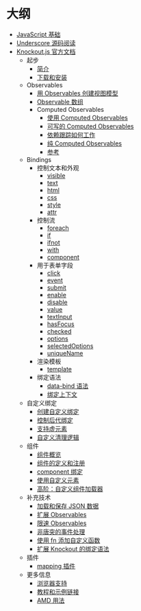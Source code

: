 # 大纲

* [JavaScript 基础](basics/README.md)
* [Underscore 源码阅读](underscore/README.md)
* [Knockout.js 官方文档](knockout/document/README.md)
   * 起步
      * [简介](knockout/document/introduction.md)
      * [下载和安装](knockout/document/downloads.md)
   * Observables
      * [用 Observables 创建视图模型](knockout/document/observables.md)
      * [Observable 数组](knockout/document/observableArrays.md)
      * Computed Observables
         * [使用 Computed Observables](knockout/document/computedObservables.md)
         * [可写的 Computed Observables](knockout/document/computed-writable.md)
         * [依赖跟踪如何工作](knockout/document/computed-dependency-tracking.md)
         * [纯 Computed Observables](knockout/document/computed-pure.md)
         * [参考](knockout/document/computed-reference.md)
   * Bindings
      * 控制文本和外观
         * [visible](knockout/document/visible-binding.md)
         * [text](knockout/document/text-binding.md)
         * [html](knockout/document/html-binding.md)
         * [css](knockout/document/css-binding.md)
         * [style](knockout/document/style-binding.md)
         * [attr](knockout/document/attr-binding.md)
      * 控制流
         * [foreach](knockout/document/foreach-binding.md)
         * [if](knockout/document/if-binding.md)
         * [ifnot](knockout/document/ifnot-binding.md)
         * [with](knockout/document/with-binding.md)
         * [component](knockout/document/component-binding.md)
      * 用于表单字段
         * [click](knockout/document/click-binding.md)
         * [event](knockout/document/event-binding.md)
         * [submit](knockout/document/submit-binding.md)
         * [enable](knockout/document/enable-binding.md)
         * [disable](knockout/document/disable-binding.md)
         * [value](knockout/document/value-binding.md)
         * [textInput](knockout/document/textinput-binding.md)
         * [hasFocus](knockout/document/hasfocus-binding.md)
         * [checked](knockout/document/checked-binding.md)
         * [options](knockout/document/options-binding.md)
         * [selectedOptions](knockout/document/selectedOptions-binding.md)
         * [uniqueName](knockout/document/uniqueName-binding.md)
      * 渲染模板
         * [template](knockout/document/template-binding.md)
      * 绑定语法
         * [data-bind 语法](knockout/document/binding-syntax.md)
         * [绑定上下文](knockout/document/binding-context.md)
   * 自定义绑定
      * [创建自定义绑定](knockout/document/custom-bindings.md)
      * [控制后代绑定](knockout/document/custom-bindings-controlling-descendant-bindings.md)
      * [支持虚元素](knockout/document/custom-bindings-for-virtual-elements.md)
      * [自定义清理逻辑](knockout/document/custom-bindings-disposal.md)
   * 组件
      * [组件概览](knockout/document/component-overview.md)
      * [组件的定义和注册](knockout/document/component-registration.md)
      * [component 绑定](knockout/document/component-binding.md)
      * [使用自定义元素](knockout/document/component-custom-elements.md)
      * [高阶：自定义组件加载器](knockout/document/component-loaders.md)
   * 补充技术
      * [加载和保存 JSON 数据](knockout/document/json-data.md)
      * [扩展 Observables](knockout/document/extenders.md)
      * [限速 Observables](knockout/document/rateLimit-observable.md)
      * [非唐突的事件处理](knockout/document/unobtrusive-event-handling.md)
      * [使用 fn 添加自定义函数](knockout/document/fn.md)
      * [扩展 Knockout 的绑定语法](knockout/document/binding-preprocessing.md)
   * 插件
      * [mapping 插件](knockout/document/plugins-mapping.md)
   * 更多信息
      * [浏览器支持](knockout/document/browser-support.md)
      * [教程和示例链接](knockout/document/links.md)
      * [AMD 用法](knockout/document/amd-loading.md)